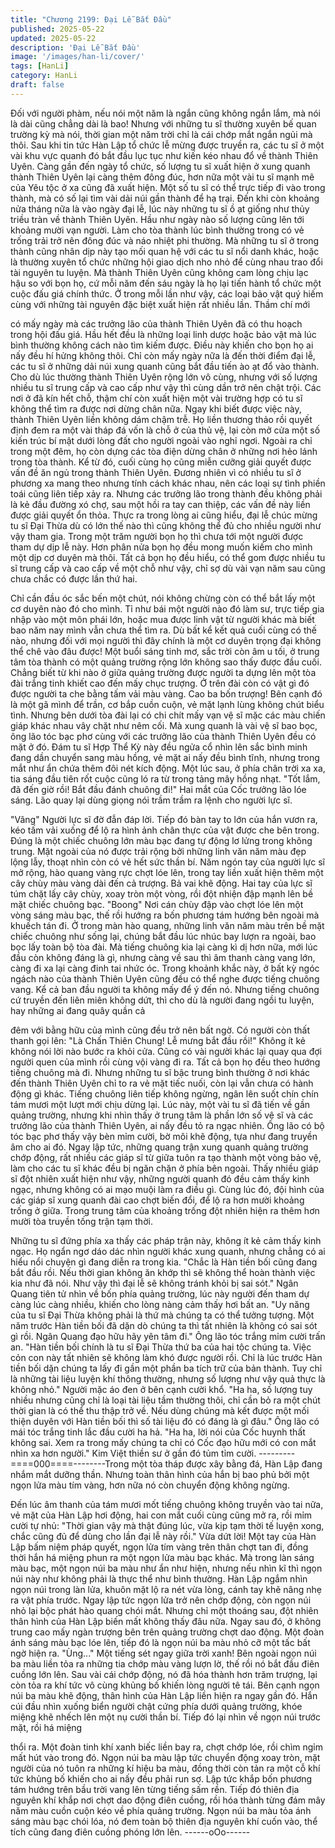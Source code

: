 ```yaml
---
title: "Chương 2199: Đại Lễ Bắt Đầu"
published: 2025-05-22
updated: 2025-05-22
description: 'Đại Lễ Bắt Đầu'
image: '/images/han-li/cover/'
tags: [HanLi]
category: HanLi
draft: false
---
```


Đối với người phàm, nếu nói một năm là ngắn cũng không ngắn
lắm, mà nói là dài cũng chẳng dài là bao!
Nhưng với những tu sĩ thường xuyên bế quan trường kỳ mà nói,
thời gian một năm trời chỉ là cái chớp mắt ngắn ngủi mà thôi.
Sau khi tin tức Hàn Lập tổ chức lễ mừng được truyền ra, các tu sĩ
ở một vài khu vực quanh đó bắt đầu lục tục như kiến kéo nhau đổ
về thành Thiên Uyên.
Càng gần đến ngày tổ chức, số lượng tu sĩ xuất hiện ở xung
quanh thành Thiên Uyên lại càng thêm đông đúc, hơn nữa một
vài tu sĩ mạnh mẽ của Yêu tộc ở xa cũng đã xuất hiện.
Một số tu sĩ có thể trực tiếp đi vào trong thành, mà có số lại tìm
vài dải núi gần thành để hạ trại.
Đến khi còn khoảng nửa tháng nữa là vào ngày đại lễ, lúc này
những tu sĩ ồ ạt giống như thủy triều tràn về thành Thiên Uyên.
Hầu như ngày nào số lượng cũng lên tới khoảng mười vạn người.
Làm cho tòa thành lúc bình thường trong có vẻ trống trải trở nên
đông đúc và náo nhiệt phi thường.
Mà những tu sĩ ở trong thành cũng nhân dịp này tạo mối quan hệ
với các tu sĩ nổi danh khác, hoặc là thường xuyên tổ chức những
hội giao dịch nho nhỏ để cùng nhau trao đổi tài nguyên tu luyện.
Mà thành Thiên Uyên cũng không cam lòng chịu lạc hậu so với
bọn họ, cứ mỗi năm đến sáu ngày là họ lại tiến hành tổ chức một
cuộc đấu giá chính thức.
Ở trong mỗi lần như vậy, các loại bảo vật quý hiếm cùng với
những tài nguyên đặc biệt xuất hiện rất nhiều lần. Thầm chí mới

có mấy ngày mà các trưởng lão của thành Thiên Uyên đã có thu
hoạch trong hội đấu giá. Hầu hết đều là những loại linh dược
hoặc bảo vật mà lúc bình thường không cách nào tìm kiếm được.
Điều này khiến cho bọn họ ai nấy đều hí hửng không thôi.
Chỉ còn mấy ngày nữa là đến thời điểm đại lễ, các tu sĩ ở những
dải núi xung quanh cũng bắt đầu tiến ào ạt đổ vào thành. Cho dù
lúc thường thành Thiên Uyên rộng lớn vô cùng, nhưng với số
lượng nhiều tu sĩ trung cấp và cao cấp như vậy thì cùng dần trở
nên chật trội.
Các nơi ở đã kín hết chỗ, thậm chí còn xuất hiện một vài trường
hợp có tu sĩ không thể tìm ra được nơi dừng chân nữa.
Ngay khi biết được việc này, thành Thiên Uyên liền không dám
chậm trễ. Họ liền thương thảo rồi quyết định đem ra một vài tháp
đá vốn là chỗ ở của thủ vệ, lại còn mở cửa một số kiến trúc bí mật
dưới lòng đất cho người ngoài vào nghỉ ngơi. Ngoài ra chỉ trong
một đêm, họ còn dựng các tòa điện dừng chân ở những nơi hẻo
lánh trong tòa thành.
Kể từ đó, cuối cùng họ cũng miễn cưỡng giải quyết được vấn đề
ăn ngủ trong thành Thiên Uyên.
Đương nhiên vì có nhiều tu sĩ ở phương xa mang theo nhưng tính
cách khác nhau, nên các loại sự tình phiền toái cũng liên tiếp xảy
ra. Nhưng các trưởng lão trong thành đều không phải là kẻ đầu
đường xó chợ, sau một hồi ra tay can thiệp, các vấn đề này liền
được giải quyết ổn thỏa.
Thực ra trong lòng ai cũng hiểu, đại lễ chúc mừng tu sĩ Đại Thừa
dù có lớn thế nào thì cũng không thể đủ cho nhiều người như vậy
tham gia. Trong một trăm người bọn họ thì chưa tới một người
được tham dự dịp lễ này. Hơn phân nửa bọn họ đều mong muốn
kiếm cho mình một dịp cơ duyên mà thôi.
Tất cả bọn họ đều hiểu, có thể gom được nhiều tu sĩ trung cấp và
cao cấp về một chỗ như vậy, chỉ sợ dù vài vạn năm sau cũng
chưa chắc có được lần thứ hai.

Chỉ cần đầu óc sắc bến một chút, nói không chừng còn có thể bắt
lấy một cơ duyên nào đó cho mình. Tỉ như bái một người nào đó
làm sư, trực tiếp gia nhập vào một môn phái lớn, hoặc mua được
linh vật từ người khác mà biết bao năm nay mình vẫn chưa thể
tìm ra.
Dù bất kể kết quả cuối cùng có thế nào, nhưng đối với mọi người
thì đây chính là một cơ duyên trọng đại không thể chê vào đâu
được!
Một buổi sáng tinh mơ, sắc trời còn âm u tối, ở trung tâm tòa
thành có một quảng trường rộng lớn không sao thấy được đầu
cuối. Chẳng biết từ khi nào ở giữa quảng trường được người ta
dựng lên một tòa đài trắng tinh khiết cao đến mấy chục trượng.
Ở trên đài còn có vật gì đó được người ta che bằng tấm vải màu
vàng.
Cao ba bốn trượng!
Bên cạnh đó là một gã mình để trần, cơ bắp cuồn cuộn, vẻ mặt
lạnh lùng không chút biểu tình.
Nhưng bên dưới tòa đài lại có chi chít mấy vạn vệ sĩ mặc các
màu chiến giáp khác nhau vây chặt như nêm cối.
Mà xung quanh là vài vệ sĩ bao bọc, ông lão tóc bạc phơ cùng với
các trưởng lão của thành Thiên Uyên đều có mặt ở đó.
Đám tu sĩ Hợp Thể Kỳ này đều ngửa cổ nhìn lên sắc bình minh
đang dần chuyển sang màu hồng, vẻ mặt ai nấy đều bình tĩnh,
nhưng trong mắt như ẩn chứa thêm đôi nét kích động.
Một lúc sau, ở phía chân trời xa xa, tia sáng đầu tiên rốt cuộc
cũng ló ra từ trong tảng mây hồng nhạt.
"Tốt lắm, đã đến giờ rồi! Bắt đầu đánh chuông đi!" Hai mắt của
Cốc trưởng lão lóe sáng. Lão quay lại dùng giọng nói trầm trầm ra
lệnh cho người lực sĩ.

"Vâng"
Người lực sĩ đờ đẫn đáp lời. Tiếp đó bàn tay to lớn của hắn vươn
ra, kéo tấm vải xuống để lộ ra hình ảnh chân thực của vật được
che bên trong.
Đúng là một chiếc chuông lớn màu bạc đang tự động lơ lửng
trong không trung. Mặt ngoài của nó được trải rộng bởi những
linh văn năm màu đẹp lộng lẫy, thoạt nhìn còn có vẻ hết sức thần
bí.
Năm ngón tay của người lực sĩ mở rộng, hào quang vàng rực
chợt lóe lên, trong tay liền xuất hiện thêm một cây chùy màu vàng
dài đến cả trượng.
Bả vai khẽ động.
Hai tay của lực sĩ túm chặt lấy cây chùy, xoay tròn một vòng, rồi
đột nhiện đập mạnh lên bề mặt chiếc chuông bạc.
"Boong"
Nơi cán chùy đập vào chợt lóe lên một vòng sáng màu bạc, thế
rồi hướng ra bốn phương tám hướng bên ngoài mà khuếch tán đi.
Ở trong màn hào quang, những linh văn năm màu trên bề mặt
chiếc chuông như sống lại, chúng bắt đầu lúc nhúc bay lượn ra
ngoài, bao bọc lấy toàn bộ tòa đài.
Mà tiếng chuông kia lại càng kì dị hơn nữa, mới lúc đầu còn
không đáng là gì, nhưng càng về sau thì âm thanh càng vang lớn,
càng đi xa lại càng đinh tai nhức óc.
Trong khoảnh khắc này, ở bất kỳ ngóc ngách nào của thành Thiên
Uyên cũng đều có thể nghe được tiếng chuông vang.
Kể cả ban đầu người ta không mấy để ý đến nó.
Nhưng tiếng chuông cứ truyền đến liên miên không dứt, thì cho
dù là người đang ngồi tu luyện, hay những ai đang quây quần cả

đêm với bằng hữu của mình cũng đều trở nên bất ngờ. Có người
còn thất thanh gọi lên:
"Là Chấn Thiên Chung! Lễ mưng bắt đầu rồi!"
Không ít kẻ không nói lời nào bước ra khỏi cửa. Cũng có vài
người khác lại quay qua đợi người quen của mình rồi cùng vội
vàng đi ra.
Tất cả bọn họ đều theo hướng tiếng chuông mà đi.
Nhưng những tu sĩ bậc trung bình thường ở nơi khác đến thành
Thiên Uyên chỉ to ra vẻ mặt tiếc nuối, còn lại vẫn chưa có hành
động gì khác.
Tiếng chuông liên tiếp không ngừng, ngân lên suốt chín chín tám
mươi một lượt mới chịu dừng lại.
Lúc này, một vài tu sĩ đã tiến về gần quảng trường, nhưng khi
nhìn thấy ở trung tâm là phần lớn số vệ sĩ và các trưởng lão của
thành Thiên Uyên, ai nấy đều tỏ ra ngạc nhiên.
Ông lão có bộ tóc bạc phơ thấy vậy bèn mỉm cười, bờ môi khẽ
động, tựa như đang truyền âm cho ai đó.
Ngay lập tức, những quang trận xung quanh quảng trường chớp
động, rất nhiều các giáp sĩ từ giữa tuôn ra tạo thành một vòng
bảo vệ, làm cho các tu sĩ khác đều bị ngăn chặn ở phía bên
ngoài.
Thấy nhiều giáp sĩ đột nhiên xuất hiện như vậy, những người
quanh đó đều cảm thấy kinh ngạc, nhưng không có ai mạo muội
làm ra điều gì.
Cùng lúc đó, đội hình của các giáp sĩ xung quanh đài cao chợt
biến đổi, để lộ ra hơn mười khoảng trống ở giữa.
Trong trung tâm của khoảng trống đột nhiên hiện ra thêm hơn
mười tòa truyền tống trận tạm thời.

Những tu sĩ đứng phía xa thấy các pháp trận này, không ít kẻ cảm
thấy kinh ngạc. Họ ngẩn ngơ dáo dác nhìn người khác xung
quanh, nhưng chẳng có ai hiểu nổi chuyện gì đang diễn ra trong
kia.
"Chắc là Hàn tiền bối cũng đang bắt đầu rồi. Nếu thời gian không
ăn khớp thì sẽ không thể hoàn thành việc kia như đã nói. Như vậy
thì đại lễ sẽ không tránh khỏi bị sai sót." Ngân Quang tiên tử nhìn
về bốn phía quảng trường, lúc này người đến tham dự càng lúc
càng nhiều, khiến cho lòng nàng cảm thấy hơi bất an.
"Uy năng của tu sĩ Đại Thừa không phải là thứ mà chúng ta có thể
tưởng tượng. Một năm trước Hàn tiền bối đã dặn dò chúng ta thì
tất nhiên là không có sai sót gì rồi. Ngân Quang đạo hữu hãy yên
tâm đi." Ông lão tóc trắng mỉm cười trấn an.
"Hàn tiền bối chính là tu sĩ Đại Thừa thứ ba của hai tộc chúng ta.
Việc cỏn con này tất nhiên sẽ không làm khó được người rồi.
Chỉ là lúc trước Hàn tiền bối dặn chúng ta lấy đi gần một phần ba
tích trữ của bản thành. Tuy chỉ là những tài liệu luyện khí thông
thường, nhưng số lượng như vậy quả thực là không nhỏ." Người
mặc áo đen ở bên cạnh cười khổ.
"Ha ha, số lượng tuy nhiều nhưng cũng chỉ là loại tài liệu tầm
thường thôi, chỉ cần bỏ ra một chút thời gian là có thể thu thập trở
về. Nếu dùng chúng mà kết được một mối thiện duyên với Hàn
tiền bối thì số tài liệu đó có đáng là gì đâu." Ông lão có mái tóc
trắng tinh lắc đầu cười ha hả.
"Ha ha, lời nói của Cốc huynh thất không sai. Xem ra trong mấy
chúng ta chỉ có Cốc đạo hữu mới có con mắt nhìn xa hơn người."
Kim Việt thiền sư ở gần đó tủm tỉm cười.
---------====000====--------Trong một tòa tháp được xây bằng đá, Hàn Lập đang nhắm mắt
dưỡng thần. Nhưng toàn thân hình của hắn bị bao phủ bởi một
ngọn lửa màu tím vàng, hơn nữa nó còn chuyển động không
ngừng.

Đến lúc âm thanh của tám mươi mốt tiếng chuông không truyền
vào tai nữa, vẻ mặt của Hàn Lập hơi động, hai con mắt cuối cùng
cũng mở ra, rồi mỉm cười tự nhủ:
"Thời gian vậy mà thật đúng lúc, vừa kịp tạm thời tế luyện xong,
chắc cũng đủ để dùng cho lần đại lễ này rồi."
Vừa dứt lời!
Một tay của Hàn Lập bấm niệm pháp quyết, ngọn lửa tím vàng
trên thân chợt tan đi, đồng thời hắn há miệng phun ra một ngọn
lửa màu bạc khác.
Mà trong làn sáng màu bạc, một ngọn núi ba màu như ẩn như
hiện, nhưng nếu nhìn kĩ thì ngọn núi này như không phải là thực
thể như bình thường.
Hàn Lập ngắm nhìn ngọn núi trong làn lửa, khuôn mặt lộ ra nét
vừa lòng, cánh tay khẽ nâng nhẹ ra vật phía trước.
Ngay lập tức ngọn lửa trở nên chớp động, còn ngọn núi nhỏ lại
bộc phát hào quang chói mắt. Nhưng chỉ một thoáng sau, đột
nhiên thân hình của Hàn Lập biến mất không thấy đâu nữa.
Ngay sau đó, ở không trung cao mấy ngàn trượng bên trên quảng
trường chợt dao động. Một đoàn ánh sáng màu bạc lóe lên, tiếp
đó là ngọn núi ba màu nhỏ cỡ một tấc bất ngờ hiện ra.
"Ùng..." Một tiếng sét ngay giữa trời xanh!
Bên ngoài ngọn núi ba màu liền tỏa ra những tia chớp màu vàng
lượn lờ, thế rồi nó bắt đầu điên cuồng lớn lên. Sau vài cái chớp
động, nó đã hóa thành hơn trăm trượng, lại còn tỏa ra khí tức vô
cùng khủng bố khiến lòng người tê tái.
Bên cạnh ngọn núi ba màu khẽ động, thân hình của Hàn Lập liền
hiện ra ngay gần đó. Hắn cúi đầu nhìn xuống biển người chật
cứng phía dưới quảng trường, khóe miệng khẽ nhếch lên một nụ
cười thần bí. Tiếp đó lại nhìn về ngọn núi trước mặt, rồi há miệng

thổi ra.
Một đoàn tinh khí xanh biếc liền bay ra, chợt chớp lóe, rồi chìm
ngỉm mất hút vào trong đó.
Ngọn núi ba màu lập tức chuyển động xoay tròn, mặt người của
nó tuôn ra những kí hiệu ba màu, đồng thời còn tản ra một cỗ khí
tức khủng bố khiến cho ai nấy đều phải run sợ.
Lập tức khắp bốn phương tám hướng trên bầu trời vang lên từng
tiếng sấm rền. Tiếp đó thiên địa nguyên khí khắp nơi chợt dao
động điên cuồng, rồi hóa thành từng đám mây năm màu cuồn
cuộn kéo về phía quảng trường.
Ngọn núi ba màu tỏa ánh sáng màu bạc chói lóa, nó đem toàn bộ
thiên địa nguyên khí cuốn vào, thể tích cũng đang điên cuồng
phóng lớn lên.
------oOo------
